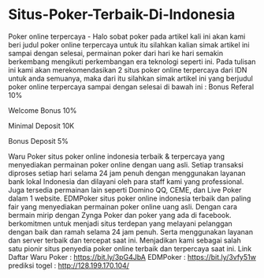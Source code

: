 # Situs-Poker-Terbaik-Di-Indonesia
Poker online terpercaya - Halo sobat poker pada artikel kali ini akan kami beri judul poker online terpercaya untuk itu silahkan kalian simak artikel ini sampai dengan selesai, permainan poker dari hari ke hari semakin berkembang mengikuti perkembangan era teknologi seperti ini. Pada tulisan ini kami akan merekomendasikan 2 situs poker online terpercaya dari IDN untuk anda semuanya, maka dari itu silahkan simak artikel ini yang berjudul poker online terpercaya sampai dengan selesai di bawah ini :
Bonus Referal  10%

Welcome Bonus 10%

Minimal Deposit 10K

Bonus Deposit 5%

Waru Poker  situs poker online indonesia terbaik & terpercaya yang menyediakan permainan poker online dengan uang asli. Setiap transaksi diproses setiap hari selama 24 jam penuh dengan menggunakan layanan bank lokal Indonesia dan dilayani oleh para staff kami yang professional. Juga tersedia permainan lain seperti Domino QQ, CEME, dan Live Poker dalam 1 website.
EDMPoker situs poker online indonesia terbaik dan paling fair yang menyediakan permainan poker online uang asli. Dengan cara bermain mirip dengan Zynga Poker dan poker yang ada di facebook. berkomitmen untuk menjadi situs terdepan yang melayani pelanggan dengan baik dan ramah selama 24 jam penuh. Serta menggunakan layanan dan server terbaik dan tercepat saat ini. Menjadikan kami sebagai salah satu pionir situs penyedia poker online terbaik dan terpercaya saat ini.
Link Daftar 
Waru Poker : https://bit.ly/3pG4JbA
EDMPoker : https://bit.ly/3vfy51w
prediksi togel : http://128.199.170.104/
